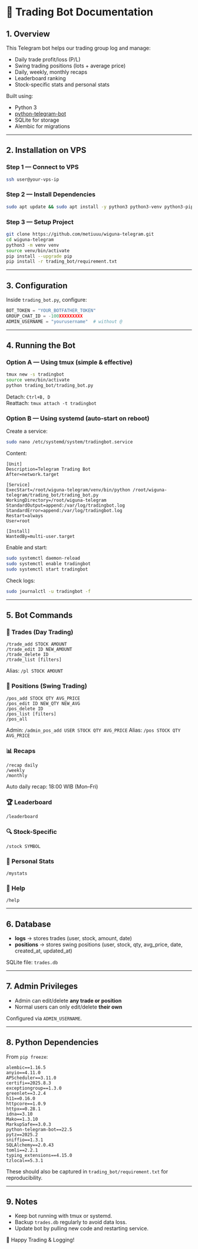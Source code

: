 
# 📘 Trading Bot Documentation

## 1. Overview
This Telegram bot helps our trading group log and manage:
- Daily trade profit/loss (P/L)
- Swing trading positions (lots + average price)
- Daily, weekly, monthly recaps
- Leaderboard ranking
- Stock-specific stats and personal stats

Built using:
- Python 3
- [python-telegram-bot](https://docs.python-telegram-bot.org/)
- SQLite for storage
- Alembic for migrations

---

## 2. Installation on VPS

### Step 1 — Connect to VPS
```bash
ssh user@your-vps-ip
```

### Step 2 — Install Dependencies
```bash
sudo apt update && sudo apt install -y python3 python3-venv python3-pip tmux sqlite3 git
```

### Step 3 — Setup Project
```bash
git clone https://github.com/metiuuu/wiguna-telegram.git
cd wiguna-telegram
python3 -m venv venv
source venv/bin/activate
pip install --upgrade pip
pip install -r trading_bot/requirement.txt
```

---

## 3. Configuration
Inside `trading_bot.py`, configure:
```python
BOT_TOKEN = "YOUR_BOTFATHER_TOKEN"
GROUP_CHAT_ID = -100XXXXXXXXX
ADMIN_USERNAME = "yourusername"  # without @
```

---

## 4. Running the Bot

### Option A — Using tmux (simple & effective)
```bash
tmux new -s tradingbot
source venv/bin/activate
python trading_bot/trading_bot.py
```
Detach: `Ctrl+B, D`  
Reattach: `tmux attach -t tradingbot`  

### Option B — Using systemd (auto-start on reboot)
Create a service:
```bash
sudo nano /etc/systemd/system/tradingbot.service
```
Content:
```
[Unit]
Description=Telegram Trading Bot
After=network.target

[Service]
ExecStart=/root/wiguna-telegram/venv/bin/python /root/wiguna-telegram/trading_bot/trading_bot.py
WorkingDirectory=/root/wiguna-telegram
StandardOutput=append:/var/log/tradingbot.log
StandardError=append:/var/log/tradingbot.log
Restart=always
User=root

[Install]
WantedBy=multi-user.target
```

Enable and start:
```bash
sudo systemctl daemon-reload
sudo systemctl enable tradingbot
sudo systemctl start tradingbot
```

Check logs:
```bash
sudo journalctl -u tradingbot -f
```

---

## 5. Bot Commands

### 📌 Trades (Day Trading)
```
/trade_add STOCK AMOUNT
/trade_edit ID NEW_AMOUNT
/trade_delete ID
/trade_list [filters]
```
Alias: `/pl STOCK AMOUNT`

### 🏦 Positions (Swing Trading)
```
/pos_add STOCK QTY AVG_PRICE
/pos_edit ID NEW_QTY NEW_AVG
/pos_delete ID
/pos_list [filters]
/pos_all
```
Admin: `/admin_pos_add USER STOCK QTY AVG_PRICE`
Alias: `/pos STOCK QTY AVG_PRICE`

### 📊 Recaps
```
/recap daily
/weekly
/monthly
```
Auto daily recap: 18:00 WIB (Mon–Fri)

### 🏆 Leaderboard
```
/leaderboard
```

### 🔍 Stock-Specific
```
/stock SYMBOL
```

### 👤 Personal Stats
```
/mystats
```

### 📘 Help
```
/help
```

---

## 6. Database
- **logs** → stores trades (user, stock, amount, date)
- **positions** → stores swing positions (user, stock, qty, avg_price, date, created_at, updated_at)

SQLite file: `trades.db`

---

## 7. Admin Privileges
- Admin can edit/delete **any trade or position**
- Normal users can only edit/delete **their own**

Configured via `ADMIN_USERNAME`.

---

## 8. Python Dependencies
From `pip freeze`:
```
alembic==1.16.5
anyio==4.11.0
APScheduler==3.11.0
certifi==2025.8.3
exceptiongroup==1.3.0
greenlet==3.2.4
h11==0.16.0
httpcore==1.0.9
httpx==0.28.1
idna==3.10
Mako==1.3.10
MarkupSafe==3.0.3
python-telegram-bot==22.5
pytz==2025.2
sniffio==1.3.1
SQLAlchemy==2.0.43
tomli==2.2.1
typing_extensions==4.15.0
tzlocal==5.3.1
```

These should also be captured in `trading_bot/requirement.txt` for reproducibility.

---

## 9. Notes
- Keep bot running with tmux or systemd.
- Backup `trades.db` regularly to avoid data loss.
- Update bot by pulling new code and restarting service.

🚀 Happy Trading & Logging!
